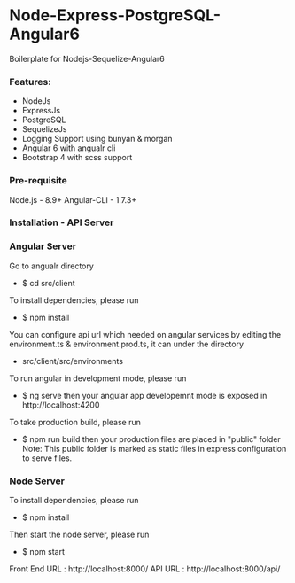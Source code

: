 # Node-Express-PostgreSQL-Angular6
Boilerplate for Nodejs-Sequelize-Angular6

### Features: ###
- NodeJs
- ExpressJs
- PostgreSQL
- SequelizeJs
- Logging Support using bunyan & morgan
- Angular 6 with angualr cli
- Bootstrap 4 with scss support

### Pre-requisite ###

Node.js - 8.9+
Angular-CLI - 1.7.3+

### Installation - API Server ###

### Angular Server ###

Go to angualr directory
* $ cd src/client

To install dependencies, please run
* $ npm install

You can configure api url which needed on angular services by editing the environment.ts & environment.prod.ts, it can under the directory
* src/client/src/environments

To run angular in development mode, please run
* $ ng serve
 then your angular app developemnt mode is exposed in http://localhost:4200

To take production build, please run
* $ npm run build
 then your production files are placed in "public" folder
 Note: This public folder is marked as static files in express configuration to serve files.

### Node Server ###
To install dependencies, please run
* $ npm install

Then start the node server, please run
* $ npm start

Front End URL : http://localhost:8000/
API URL : http://localhost:8000/api/